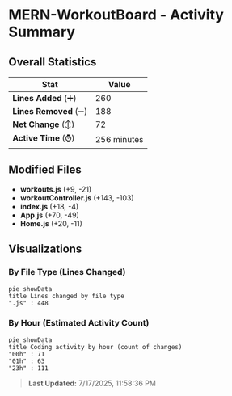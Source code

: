# MERN-WorkoutBoard - Activity Summary 

## Overall Statistics

| Stat                   | Value                                                             |
| ---------------------- | ----------------------------------------------------------------- |
| **Lines Added** (➕)   | 260                                          |
| **Lines Removed** (➖) | 188                                        |
| **Net Change** (↕)    | 72                |
| **Active Time** (⌚)   | 256 minutes |


## Modified Files
- **workouts.js** (+9, -21)
- **workoutController.js** (+143, -103)
- **index.js** (+18, -4)
- **App.js** (+70, -49)
- **Home.js** (+20, -11)

## Visualizations

### By File Type (Lines Changed)

```mermaid
pie showData
title Lines changed by file type
".js" : 448
```

### By Hour (Estimated Activity Count)

```mermaid
pie showData
title Coding activity by hour (count of changes)
"00h" : 71
"01h" : 63
"23h" : 111
```


> **Last Updated:** 7/17/2025, 11:58:36 PM